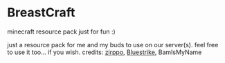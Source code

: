# BreastCraft
minecraft resource pack just for fun :)

just a resource pack for me and my buds to use on our server(s). feel free to use it too... if you wish.
credits: [zirppo](zirppo.carrd.co), [Bluestrike](bluestrike.carrd.co), BamIsMyName
